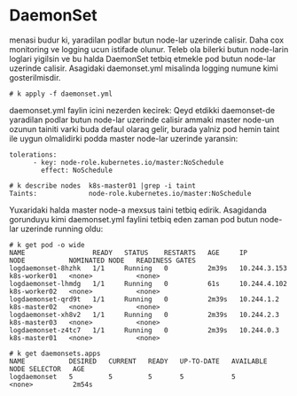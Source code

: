 # DaemonSet
menasi budur ki, yaradilan podlar butun node-lar uzerinde calisir. Daha cox monitoring ve logging ucun istifade olunur. Teleb ola bilerki butun node-larin loglari yigilsin ve bu halda DaemonSet tetbiq etmekle pod butun node-lar uzerinde calisir. Asagidaki daemonset.yml misalinda logging numune kimi gosterilmisdir.
```
# k apply -f daemonset.yml
```
daemonset.yml faylin icini nezerden kecirek:
Qeyd etdikki daemonset-de yaradilan podlar butun node-lar uzerinde calisir ammaki master node-un ozunun tainiti varki buda defaul olaraq gelir, burada yalniz pod hemin taint ile uygun olmalidirki podda master node-lar uzerinde yaransin:
```
tolerations:
      - key: node-role.kubernetes.io/master:NoSchedule
        effect: NoSchedule

# k describe nodes  k8s-master01 |grep -i taint
Taints:             node-role.kubernetes.io/master:NoSchedule
```
Yuxaridaki halda master node-a mexsus taini tetbiq edirik.
Asagidanda gorunduyu kimi daemonset.yml faylini tetbiq eden zaman pod butun node-lar uzerinde running oldu:
```
# k get pod -o wide
NAME                 READY   STATUS    RESTARTS   AGE     IP             NODE           NOMINATED NODE   READINESS GATES
logdaemonset-8hzhk   1/1     Running   0          2m39s   10.244.3.153   k8s-worker01   <none>           <none>
logdaemonset-lhmdg   1/1     Running   0          61s     10.244.4.102   k8s-worker02   <none>           <none>
logdaemonset-qrd9t   1/1     Running   0          2m39s   10.244.1.2     k8s-master02   <none>           <none>
logdaemonset-xh8v2   1/1     Running   0          2m39s   10.244.2.3     k8s-master03   <none>           <none>
logdaemonset-z4tc7   1/1     Running   0          2m39s   10.244.0.3     k8s-master01   <none>           <none>

# k get daemonsets.apps  
NAME           DESIRED   CURRENT   READY   UP-TO-DATE   AVAILABLE   NODE SELECTOR   AGE
logdaemonset   5         5         5       5            5           <none>          2m54s
```
